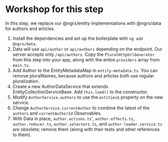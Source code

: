 # Workshop for this step

In this step, we replace our @ngrx/entity implementations with
@ngrx/data for authors and articles.

1. Install the dependencies and set up the boilerplate with
`ng add @ngrx/data`.
2. Data will use `api/author` or `api/authors` depending on the endpoint.
   Our server accepts only `/api/authors`. Copy the
   `PluralHttpUrlGenerator` from this step into your app, along with
   the entire `providers` array from `main.ts`.
3. Add Author to the EntityMetadataMap in `entity-metadata.ts`.
   You can remove pluralNames, because authors and articles both use
   regular pluralization.
4. Create a new AuthorDataService that extends
   EntityCollectionServiceBase. Add `this.load()` to the constructor.
5. Modify `AuthorService.authors` to use the `entities$` property on the
   new service.
6. Change `AuthorService.currentAuthor` to combine the latest of the
   `authors` and `currentAuthorId` Observables.
7. With Data in place,  `author.actions.ts`', `author.effects.ts`,
   `author.reducer.ts`, `author.selectors.ts`, and
   `author-loader.service.ts` are obsolete; remove them (along with
   their tests and other references to them).

